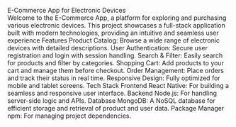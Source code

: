 E-Commerce App for Electronic Devices  
Welcome to the E-Commerce App, a platform for exploring and purchasing various electronic devices. This project showcases a full-stack application built with modern technologies, providing an intuitive and seamless user experience
Features
Product Catalog: Browse a wide range of electronic devices with detailed descriptions.
User Authentication: Secure user registration and login with session handling.
Search & Filter: Easily search for products and filter by categories.
Shopping Cart: Add products to your cart and manage them before checkout.
Order Management: Place orders and track their status in real time.
Responsive Design: Fully optimized for mobile and tablet screens.
Tech Stack
Frontend
React Native: For building a seamless and responsive user interface.
Backend
Node.js: For handling server-side logic and APIs.
Database
MongoDB: A NoSQL database for efficient storage and retrieval of product and user data.
Package Manager
npm: For managing project dependencies.
